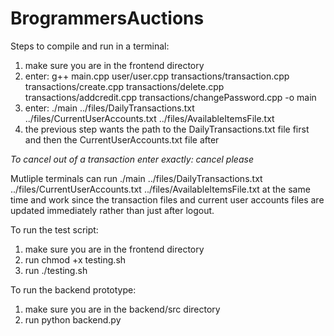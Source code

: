 # BrogrammersAuctions

Steps to compile and run in a terminal:

1. make sure you are in the frontend directory
2. enter:  g++ main.cpp user/user.cpp transactions/transaction.cpp transactions/create.cpp transactions/delete.cpp transactions/addcredit.cpp transactions/changePassword.cpp -o main
3. enter: ./main ../files/DailyTransactions.txt ../files/CurrentUserAccounts.txt ../files/AvailableItemsFile.txt
4. the previous step wants the path to the DailyTransactions.txt file first and then the CurrentUserAccounts.txt file after

*To cancel out of a transaction enter exactly: cancel please*

Mutliple terminals can run ./main ../files/DailyTransactions.txt ../files/CurrentUserAccounts.txt ../files/AvailableItemsFile.txt at the same time and work since the transaction files and current user accounts files are updated immediately rather than just after logout.

To run the test script:
1. make sure you are in the frontend directory
2. run chmod +x testing.sh
3. run ./testing.sh

To run the backend prototype:
1. make sure you are in the backend/src directory
2. run python backend.py
